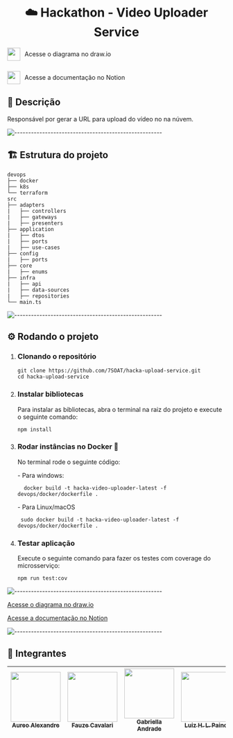 <h1 align="center"> ☁️ Hackathon - Video Uploader Service</h1>

<p align="left">
  <a href="https://viewer.diagrams.net/index.html?tags=%7B%7D&lightbox=1&highlight=0000ff&layers=1&nav=1&title=hackathon-video-framer.drawio#Uhttps%3A%2F%2Fdrive.google.com%2Fuc%3Fid%3D1iZKwTulRhUoC2yItYfIwjQlRbT8_YyDv%26export%3Ddownload#%7B%22pageId%22%3A%22Kp5rze23rEPJkmFxVfdC%22%7D" 
     style="display: inline-flex; align-items: center; text-decoration: none; margin-bottom: 10px;">
    <img src="https://upload.wikimedia.org/wikipedia/commons/3/3e/Diagrams.net_Logo.svg" width="30" style="vertical-align: middle; margin-right: 10px;">
    <span> Acesse o diagrama no draw.io</span>
  </a> 
  <br>

  <a href="https://www.notion.so/Hackathon-Extra-o-de-Frames-17eebb738629801bb3dcf92ab0b4d4fc" 
     style="display: inline-flex; align-items: center; text-decoration: none;">
    <img src="https://upload.wikimedia.org/wikipedia/commons/4/45/Notion_app_logo.png" width="30" style="vertical-align: middle; margin-right: 10px;">
    <span> Acesse a documentação no Notion</span>
  </a>
</p>



<h2 id="quality-gate"> 📃 Descrição </h2>

<p align="justify">
  Responsável por gerar a URL para upload do vídeo no na núvem.
</p>

![-----------------------------------------------------](https://raw.githubusercontent.com/andreasbm/readme/master/assets/lines/rainbow.png)

<h2>🏗️ Estrutura do projeto</h2>

```
devops
├── docker
├── k8s
└── terraform
src
├── adapters
|   ├── controllers
|   ├── gateways
|   ├── presenters
├── application
|   ├── dtos
|   ├── ports
|   ├── use-cases
├── config
|   ├── ports
├── core
|   ├── enums
├── infra
|   ├── api
|   ├── data-sources
|   ├── repositories
└── main.ts
```

![-----------------------------------------------------](https://raw.githubusercontent.com/andreasbm/readme/master/assets/lines/rainbow.png)

<h2 id="requisitos"> ⚙️ Rodando o projeto</h2>

<ol start="1">
  <li>
    <h3>Clonando o repositório</h3>

    git clone https://github.com/7SOAT/hacka-upload-service.git
    cd hacka-upload-service
  </li>
  <li>
    <h3>Instalar bibliotecas</h3>
    <p>Para instalar as bibliotecas, abra o terminal na raiz do projeto e execute o seguinte comando:</p>

    npm install
  </li>
  <li>
    <h3> Rodar instâncias no Docker 🚢</h3>
    <p>No terminal rode o seguinte código:</p>
    <p> - Para windows:</p>

      docker build -t hacka-video-uploader-latest -f devops/docker/dockerfile .

   <p> - Para Linux/macOS</p>

     sudo docker build -t hacka-video-uploader-latest -f devops/docker/dockerfile .


  <li>
    <h3>Testar aplicação</h3>
    <p>Execute o seguinte comando para fazer os testes com coverage do microsserviço:</p>

    npm run test:cov
  </li>

</ol>

![-----------------------------------------------------](https://raw.githubusercontent.com/andreasbm/readme/master/assets/lines/rainbow.png)

[Acesse o diagrama no draw.io](https://viewer.diagrams.net/index.html?tags=%7B%7D&lightbox=1&highlight=0000ff&layers=1&nav=1&title=hackathon-video-framer.drawio#Uhttps%3A%2F%2Fdrive.google.com%2Fuc%3Fid%3D1iZKwTulRhUoC2yItYfIwjQlRbT8_YyDv%26export%3Ddownload#%7B%22pageId%22%3A%22Kp5rze23rEPJkmFxVfdC%22%7D)

[Acesse a documentação no Notion](https://www.notion.so/Hackathon-Extra-o-de-Frames-17eebb738629801bb3dcf92ab0b4d4fc)



![-----------------------------------------------------](https://raw.githubusercontent.com/andreasbm/readme/master/assets/lines/rainbow.png)

<h2 id="requisitos"> 👤 Integrantes</h2>

[<img src="https://avatars.githubusercontent.com/u/76217994?v=4" width=115 > <br> <sub> Aureo Alexandre </sub>](https://github.com/Aureo-Bueno) | [<img src="https://avatars.githubusercontent.com/u/97612275?v=4" width=115 > <br> <sub> Fauze Cavalari </sub>](https://github.com/devfauze) | [<img src="https://avatars.githubusercontent.com/u/53823656?v=4" width=115 > <br> <sub> Gabriella Andrade </sub>](https://github.com/GabiAndradeD) | [<img src="https://avatars.githubusercontent.com/u/61785785?v=4" width=115 > <br> <sub> Luiz H. L. Paino </sub>](https://github.com/luizhlpaino) |
| :---: | :---: | :---: | :---: |

